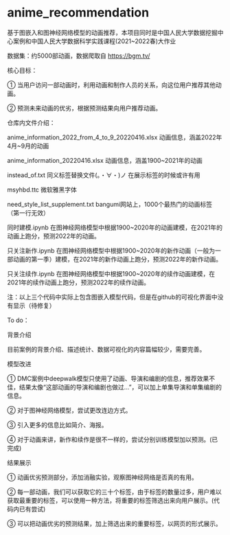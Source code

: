 # anime_recommendation
基于图嵌入和图神经网络模型的动画推荐，本项目同时是中国人民大学数据挖掘中心案例和中国人民大学数据科学实践课程(2021~2022春)大作业

数据集：约5000部动画，数据爬取自 https://bgm.tv/

核心目标：

① 当用户访问一部动画时，利用动画和制作人员的关系，向这位用户推荐其他动画。

② 预测未来动画的优劣，根据预测结果向用户推荐动画。

仓库内文件介绍：

anime_information_2022_from_4_to_9_20220416.xlsx 动画信息，涵盖2022年4月~9月的动画

anime_information_20220416.xlsx 动画信息，涵盖1900~2021年的动画

instead_of.txt 同义标签替换文件(。・∀・)ノ 在展示标签的时候或许有用

msyhbd.ttc 微软雅黑字体

need_style_list_supplement.txt bangumi网站上，1000个最热门的动画标签（第一行无效）

同时建模.ipynb 在图神经网络模型中根据1900~2020年的动画建模，在2021年的动画上跑分，预测2022年的动画。

只关注新作.ipynb 在图神经网络模型中根据1900~2020年的新作动画（一般为一部动画的第一季）建模，在2021年的新作动画上跑分，预测2022年的新作动画。

只关注续作.ipynb 在图神经网络模型中根据1900~2020年的续作动画建模，在2021年的续作动画上跑分，预测2022年的续作动画。

注：以上三个代码中实际上包含图嵌入模型代码，但是在github的可视化界面中没有显示（待修复）

To do：

背景介绍

目前案例的背景介绍、描述统计、数据可视化的内容篇幅较少，需要完善。

模型改进

① DMC案例中deepwalk模型只使用了动画、导演和编剧的信息，推荐效果不佳，结果太像“这部动画的导演和编剧也做过…”，可以加上单集导演和单集编剧的信息。

② 对于图神经网络模型，尝试更改连边方式。

③ 引入更多的信息比如简介、海报。

④ 对于动画来讲，新作和续作是很不一样的，尝试分别训练模型加以预测。(已完成)

结果展示

① 动画优劣预测部分，添加消融实验，观察图神经网络是否真的有用。

② 每一部动画，我们可以获取它的三十个标签，由于标签的数量过多，用户难以获取最重要的标签，可以使用一种方法，将重要的标签筛选出来向用户展示。(代码内已有尝试)

③ 可以把动画优劣的预测结果，加上筛选出来的重要标签，以网页的形式展示。

